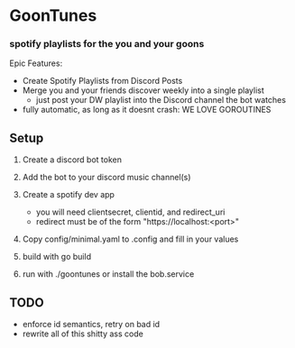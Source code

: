 # GoonTunes
### spotify playlists for the you and your goons

Epic Features:
- Create Spotify Playlists from Discord Posts
- Merge you and your friends discover weekly into a single playlist
    - just post your DW playlist into the Discord channel the bot watches
- fully automatic, as long as it doesnt crash: WE LOVE GOROUTINES

## Setup
1. Create a discord bot token
2. Add the bot to your discord music channel(s)
3. Create a spotify dev app 
    - you will need clientsecret, clientid, and redirect_uri
    - redirect must be of the form "https://localhost:\<port\>"
3. Copy config/minimal.yaml to .config and fill in your values

4. build with go build
5. run with ./goontunes or install the bob.service 

## TODO
- enforce id semantics, retry on bad id
- rewrite all of this shitty ass code

